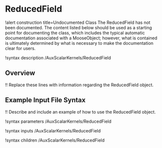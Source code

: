 # ReducedField

!alert construction title=Undocumented Class
The ReducedField has not been documented. The content listed below should be used as a starting point for
documenting the class, which includes the typical automatic documentation associated with a
MooseObject; however, what is contained is ultimately determined by what is necessary to make the
documentation clear for users.

!syntax description /AuxScalarKernels/ReducedField

## Overview

!! Replace these lines with information regarding the ReducedField object.

## Example Input File Syntax

!! Describe and include an example of how to use the ReducedField object.

!syntax parameters /AuxScalarKernels/ReducedField

!syntax inputs /AuxScalarKernels/ReducedField

!syntax children /AuxScalarKernels/ReducedField
